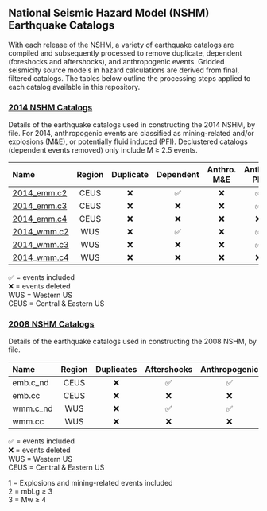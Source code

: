 ## National Seismic Hazard Model (NSHM) Earthquake Catalogs

With each release of the NSHM, a variety of earthquake catalogs are compiled and subsequently processed to remove duplicate, dependent (foreshocks and aftershocks), and anthropogenic events. Gridded seismicity source models in hazard calculations are derived from final, filtered catalogs. The tables below outline the processing steps applied to each catalog available in this repository.

### [2014 NSHM Catalogs](https://github.com/usgs/nshmp-haz-catalogs/tree/master/2014)

Details of the earthquake catalogs used in constructing the 2014 NSHM, by file. For 2014, anthropogenic events are classified as mining-related and/or explosions (M&E), or potentially fluid induced (PFI). Declustered catalogs (dependent events removed) only include M ≥ 2.5 events.

Name | Region | Duplicate | Dependent | Anthro. M&E | Anthro. PFI
:----|:------:|:---------:|:---------:|:-----------:|:----------:
[2014_emm.c2](https://raw.githubusercontent.com/usgs/nshmp-haz-catalogs/master/2014/2014_emm.c2.txt)|CEUS|❌|✅|❌|✅
[2014_emm.c3](https://raw.githubusercontent.com/usgs/nshmp-haz-catalogs/master/2014/2014_emm.c3.txt)|CEUS|❌|❌|❌|✅
[2014_emm.c4](https://raw.githubusercontent.com/usgs/nshmp-haz-catalogs/master/2014/2014_emm.c4.txt)|CEUS|❌|❌|❌|❌
[2014_wmm.c2](https://raw.githubusercontent.com/usgs/nshmp-haz-catalogs/master/2014/2014_wmm.c2.txt)|WUS |❌|✅|❌|✅
[2014_wmm.c3](https://raw.githubusercontent.com/usgs/nshmp-haz-catalogs/master/2014/2014_wmm.c3.txt)|WUS |❌|❌|❌|✅
[2014_wmm.c4](https://raw.githubusercontent.com/usgs/nshmp-haz-catalogs/master/2014/2014_wmm.c4.txt)|WUS |❌|❌|❌|❌

✅ = events included  
❌ = events deleted  
WUS = Western US  
CEUS = Central & Eastern US  

### [2008 NSHM Catalogs](https://github.com/usgs/nshmp-haz-catalogs/tree/master/2008)

Details of the earthquake catalogs used in constructing the 2008 NSHM, by file.

Name | Region | Duplicates | Aftershocks | Anthropogenic | Notes
:----|:------:|:----------:|:-----------:|:-------------:|:----:
emb.c_nd|CEUS|❌|✅|✅|1
emb.cc  |CEUS|❌|❌|❌|2
wmm.c_nd|WUS |❌|✅|✅|1
wmm.cc  |WUS |❌|❌|❌|3

✅ = events included  
❌ = events deleted  
WUS = Western US  
CEUS = Central & Eastern US  

1 = Explosions and mining-related events included  
2 = mbLg ≥ 3  
3 = Mw ≥ 4  
